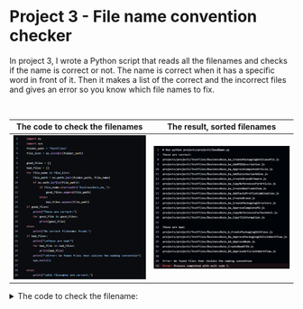 # Project 3 - File name convention checker

In project 3, I wrote a Python script that reads all the filenames and checks if the name is correct or not. The name is correct when it has a specific word in front of it. Then it makes a list of the correct and the incorrect files and gives an error so you know which file names to fix.

<br>

| The code to check the filenames | The result, sorted filenames |
| -------------- | --------------- |
| ![Filenamechecker](img/NameCheckCode.png) | ![FilenamesSorted](img/FilenamesSorted.png) |

<details>

<summary>The code to check the filename:</summary>

```ruby
import os
import sys

folder_path = "projects/project1/TestFiles"
file_list = os.listdir(folder_path)

good_files = []
bad_files = []
for file_name in file_list:
    file_path = os.path.join(folder_path, file_name)
    if os.path.isfile(file_path):
        if file_name.startswith('BusinessRule_ba_'):
            good_files.append(file_path)
        else:
            bad_files.append(file_path)
if good_files:
    print("These are correct:")
    for good_file in good_files:
        print(good_file)
else:
    print("No correct filenames found.")
if bad_files:
    print("\nThese are bad:")
    for bad_file in bad_files:
        print(bad_file)
    print("\nError: We found files that violate the naming convention")
    sys.exit(1)

else:
    print("\nAll filenames are correct.")
```

</details>
